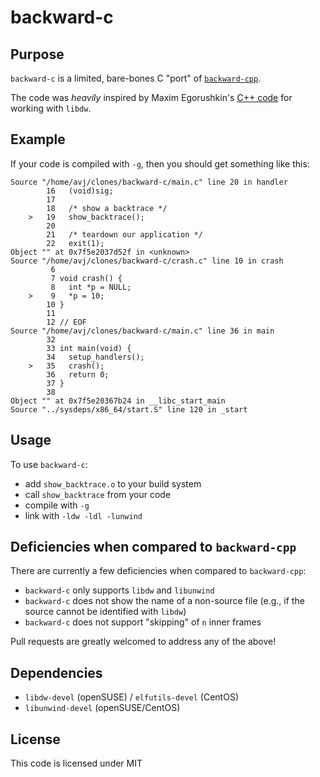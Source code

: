 # backward-c

## Purpose

`backward-c` is a limited, bare-bones C "port" of [`backward-cpp`](https://github.com/bombela/backward-cpp).

The code was *heavily* inspired by Maxim Egorushkin's [C++ code](https://stackoverflow.com/a/60713161) for working with `libdw`.

## Example

If your code is compiled with `-g`, then you should get something like this:

```
Source "/home/avj/clones/backward-c/main.c" line 20 in handler
        16   (void)sig;
        17
        18   /* show a backtrace */
    >   19   show_backtrace();
        20
        21   /* teardown our application */
        22   exit(1);
Object "" at 0x7f5e2037d52f in <unknown>
Source "/home/avj/clones/backward-c/crash.c" line 10 in crash
         6
         7 void crash() {
         8   int *p = NULL;
    >    9   *p = 10;
        10 }
        11
        12 // EOF
Source "/home/avj/clones/backward-c/main.c" line 36 in main
        32
        33 int main(void) {
        34   setup_handlers();
    >   35   crash();
        36   return 0;
        37 }
        38
Object "" at 0x7f5e20367b24 in __libc_start_main
Source "../sysdeps/x86_64/start.S" line 120 in _start
```

## Usage

To use `backward-c`:

* add `show_backtrace.o` to your build system
* call `show_backtrace` from your code
* compile with `-g`
* link with `-ldw -ldl -lunwind`

## Deficiencies when compared to `backward-cpp`

There are currently a few deficiencies when compared to `backward-cpp`:

* `backward-c` only supports `libdw` and `libunwind`
* `backward-c` does not show the name of a non-source file (e.g., if the source cannot be identified with `libdw`)
* `backward-c` does not support "skipping" of `n` inner frames

Pull requests are greatly welcomed to address any of the above!

## Dependencies

* `libdw-devel` (openSUSE) / `elfutils-devel` (CentOS)
* `libunwind-devel` (openSUSE/CentOS)

## License

This code is licensed under MIT

